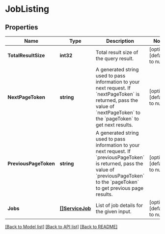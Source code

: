 # JobListing

## Properties
Name | Type | Description | Notes
------------ | ------------- | ------------- | -------------
**TotalResultSize** | **int32** | Total result size of the query result. | [optional] [default to null]
**NextPageToken** | **string** | A generated string used to pass information to your next request. If &#x60;nextPageToken&#x60; is returned, pass the value of &#x60;nextPageToken&#x60; to the &#x60;pageToken&#x60; to get next results. | [optional] [default to null]
**PreviousPageToken** | **string** | A generated string used to pass information to your next request. If &#x60;previousPageToken&#x60; is returned, pass the value of &#x60;previousPageToken&#x60; to the &#x60;pageToken&#x60; to get previous page results. | [optional] [default to null]
**Jobs** | [**[]ServiceJob**](ServiceJob.md) | List of job details for the given input. | [optional] [default to null]

[[Back to Model list]](../README.md#documentation-for-models) [[Back to API list]](../README.md#documentation-for-api-endpoints) [[Back to README]](../README.md)

